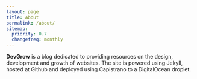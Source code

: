 ```yaml
---
layout: page
title: About
permalink: /about/
sitemap:
  priority: 0.7
  changefreq: monthly
---
```


**DevGrow** is a blog dedicated to providing resources on the design, development and growth of websites. The site is powered using Jekyll, hosted at Github and deployed using Capistrano to a DigitalOcean droplet.